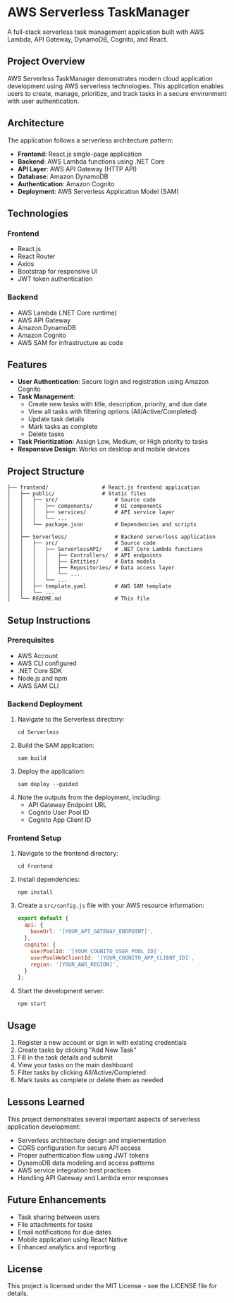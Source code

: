 # AWS Serverless TaskManager

A full-stack serverless task management application built with AWS Lambda, API Gateway, DynamoDB, Cognito, and React.

## Project Overview

AWS Serverless TaskManager demonstrates modern cloud application development using AWS serverless technologies. This application enables users to create, manage, prioritize, and track tasks in a secure environment with user authentication.

## Architecture

The application follows a serverless architecture pattern:

- **Frontend**: React.js single-page application
- **Backend**: AWS Lambda functions using .NET Core
- **API Layer**: AWS API Gateway (HTTP API)
- **Database**: Amazon DynamoDB
- **Authentication**: Amazon Cognito
- **Deployment**: AWS Serverless Application Model (SAM)

## Technologies

### Frontend
- React.js
- React Router
- Axios
- Bootstrap for responsive UI
- JWT token authentication

### Backend
- AWS Lambda (.NET Core runtime)
- AWS API Gateway
- Amazon DynamoDB
- Amazon Cognito
- AWS SAM for infrastructure as code

## Features

- **User Authentication**: Secure login and registration using Amazon Cognito
- **Task Management**:
  - Create new tasks with title, description, priority, and due date
  - View all tasks with filtering options (All/Active/Completed)
  - Update task details
  - Mark tasks as complete
  - Delete tasks
- **Task Prioritization**: Assign Low, Medium, or High priority to tasks
- **Responsive Design**: Works on desktop and mobile devices

## Project Structure

```
├── frontend/                 # React.js frontend application
│   ├── public/               # Static files
│   │   ├── src/                  # Source code
│   │   │   ├── components/       # UI components
│   │   │   ├── services/         # API service layer
│   │   │   └── ...
│   │   └── package.json          # Dependencies and scripts
│   │
│   ├── Serverless/               # Backend serverless application
│   │   ├── src/                  # Source code
│   │   │   ├── ServerlessAPI/    # .NET Core Lambda functions
│   │   │   │   ├── Controllers/  # API endpoints
│   │   │   │   ├── Entities/     # Data models
│   │   │   │   ├── Repositories/ # Data access layer
│   │   │   │   └── ...
│   │   │   └── ...
│   │   ├── template.yaml         # AWS SAM template
│   │   └── ...
│   └── README.md                 # This file
```

## Setup Instructions

### Prerequisites
- AWS Account
- AWS CLI configured
- .NET Core SDK
- Node.js and npm
- AWS SAM CLI

### Backend Deployment
1. Navigate to the Serverless directory:
   ```
   cd Serverless
   ```
2. Build the SAM application:
   ```
   sam build
   ```
3. Deploy the application:
   ```
   sam deploy --guided
   ```
4. Note the outputs from the deployment, including:
   - API Gateway Endpoint URL
   - Cognito User Pool ID
   - Cognito App Client ID

### Frontend Setup
1. Navigate to the frontend directory:
   ```
   cd frontend
   ```
2. Install dependencies:
   ```
   npm install
   ```
3. Create a `src/config.js` file with your AWS resource information:
   ```javascript
   export default {
     api: {
       baseUrl: '[YOUR_API_GATEWAY_ENDPOINT]',
     },
     cognito: {
       userPoolId: '[YOUR_COGNITO_USER_POOL_ID]',
       userPoolWebClientId: '[YOUR_COGNITO_APP_CLIENT_ID]',
       region: '[YOUR_AWS_REGION]',
     }
   };
   ```
4. Start the development server:
   ```
   npm start
   ```

## Usage

1. Register a new account or sign in with existing credentials
2. Create tasks by clicking "Add New Task"
3. Fill in the task details and submit
4. View your tasks on the main dashboard
5. Filter tasks by clicking All/Active/Completed
6. Mark tasks as complete or delete them as needed

## Lessons Learned

This project demonstrates several important aspects of serverless application development:

- Serverless architecture design and implementation
- CORS configuration for secure API access
- Proper authentication flow using JWT tokens
- DynamoDB data modeling and access patterns
- AWS service integration best practices
- Handling API Gateway and Lambda error responses

## Future Enhancements

- Task sharing between users
- File attachments for tasks
- Email notifications for due dates
- Mobile application using React Native
- Enhanced analytics and reporting

## License

This project is licensed under the MIT License - see the LICENSE file for details. 